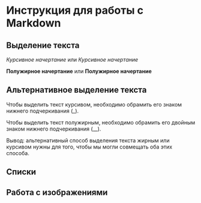 # Инструкция для работы с Markdown

## Выделение текста

*Курсивное начертание* или _Курсивное начертание_

**Полужирное начертание** или __Полужирное начертание__

## Альтернативное выделение текста

Чтобы выделить текст курсивом, необходимо обрамить его знаком нижнего подчеркивания (_).

Чтобы выделить текст полужирным, необходимо обрамить его двойным знаком нижнего подчеркивания (__).

Вывод: альтернативный способ выделения текста жирным или курсивом нужны для того, чтобы мы могли совмещать оба этих способа.
## Списки

## Работа с изображениями